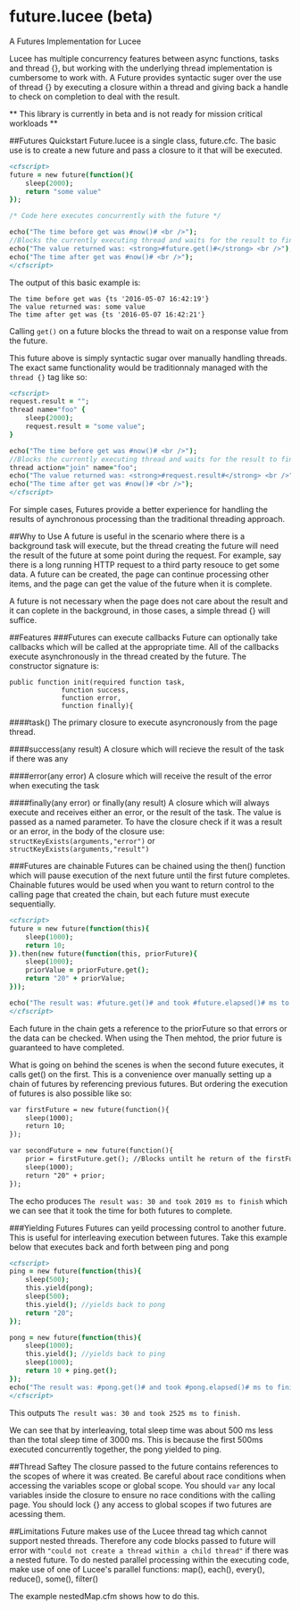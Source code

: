 # future.lucee (beta)
A Futures Implementation for Lucee

Lucee has multiple concurrency features between async functions, tasks and thread {}, but working with the underlying thread implementation is cumbersome to work with. A Future provides syntactic suger over the use of thread {} by executing a closure within a thread and giving back a handle to check on completion to deal with the result.

** This library is currently in beta and is not ready for mission critical workloads **

##Futures Quickstart
Future.lucee is a single class, future.cfc. The basic use is to create a new future and pass a closure to it that will be executed.

```coldfusion
<cfscript>
future = new future(function(){
	sleep(2000);
	return "some value"
});

/* Code here executes concurrently with the future */

echo("The time before get was #now()# <br />");
//Blocks the currently executing thread and waits for the result to finish
echo("The value returned was: <strong>#future.get()#</strong> <br />");
echo("The time after get was #now()# <br />");
</cfscript>
```

The output of this basic example is:

```
The time before get was {ts '2016-05-07 16:42:19'} 
The value returned was: some value 
The time after get was {ts '2016-05-07 16:42:21'} 
```

Calling `get()` on a future blocks the thread to wait on a response value from the future.


This future above is simply syntactic sugar over manually handling threads. The exact same functionality would be traditionnaly managed with the `thread {}` tag like so:

```coldfusion
<cfscript>
request.result = "";
thread name="foo" {
	sleep(2000);
	request.result = "some value";
}

echo("The time before get was #now()# <br />");
//Blocks the currently executing thread and waits for the result to finish
thread action="join" name="foo";
echo("The value returned was: <strong>#request.result#</strong> <br />");
echo("The time after get was #now()# <br />");
</cfscript>
```

For simple cases, Futures provide a better experience for handling the results of aynchronous processing than the traditional threading approach.

##Why to Use
A future is useful in the scenario where there is a background task will execute, but the thread creating the future will need the result of the future at some point during the request. For example, say there is a long running HTTP request to a third party resouce to get some data. A future can be created, the page can continue processing other items, and the page can get the value of the future when it is complete. 

A future is not necessary when the page does not care about the result and it can coplete in the background, in those cases, a simple thread {} will suffice.

##Features
###Futures can execute callbacks
Future can optionally take callbacks which will be called at the appropriate time. All of the callbacks execute asynchronously in the thread created by the future. The constructor signature is:
```
public function init(required function task, 
		     function success, 
		     function error, 
		     function finally){
```
####task()
The primary closure to execute asyncronously from the page thread. 

####success(any result)
A closure which will recieve the result of the task if there was any

####error(any error)
A closure which will receive the result of the error when executing the task

####finally(any error) or finally(any result)
A closure which will always execute and receives either an error, or the result of the task. The value is passed as a named parameter. To have the closure check if it was a result or an error, in the body of the closure use: `structKeyExists(arguments,"error")` or `structKeyExists(arguments,"result")`

###Futures are chainable
Futures can be chained using the then() function which will pause execution of the next future until the first future completes. Chainable futures would be used when you want to return control to the calling page that created the chain, but each future must execute sequentially.

```coldfusion
<cfscript>
future = new future(function(this){	
	sleep(1000);
	return 10;
}).then(new future(function(this, priorFuture){
	sleep(1000);
	priorValue = priorFuture.get();
	return "20" + priorValue;
}));

echo("The result was: #future.get()# and took #future.elapsed()# ms to finish");
</cfscript>
```

Each future in the chain gets a reference to the priorFuture so that errors or the data can be checked. When using the Then mehtod, the prior future is guaranteed to have completed.

What is going on behind the scenes is when the second future executes, it calls get() on the first. This is a convenience over manually setting up a chain of futures by referencing previous futures. But ordering the execution of futures is also possible like so:

```coldfusion
var firstFuture = new future(function(){
	sleep(1000);
	return 10;
});

var secondFuture = new future(function(){
	prior = firstFuture.get(); //Blocks untilt he return of the firstFuture	
	sleep(1000);
	return "20" + prior;
});
```

The echo produces `The result was: 30 and took 2019 ms to finish` which we can see that it took the time for both futures to complete.

###Yielding Futures
Futures can yeild processing control to another future. This is useful for interleaving execution between futures. Take this example below that executes back and forth between ping and pong

```coldfusion
<cfscript>
ping = new future(function(this){
	sleep(500);
	this.yield(pong);
	sleep(500);
	this.yield(); //yields back to pong
	return "20";
});

pong = new future(function(this){
	sleep(1000);
	this.yield(); //yields back to ping
	sleep(1000);	
	return 10 + ping.get();
});
echo("The result was: #pong.get()# and took #pong.elapsed()# ms to finish.");
</cfscript>
```

This outputs `The result was: 30 and took 2525 ms to finish.`

We can see that by interleaving, total sleep time was about 500 ms less than the total sleep time of 3000 ms. This is because the first 500ms executed concurrently together, the pong yielded to ping.

##Thread Saftey
The closure passed to the future contains references to the scopes of where it was created. Be careful about race conditions when accessing the variables scope or global scope. You should `var` any local variables inside the closure to ensure no race conditions with the calling page. You should lock {} any access to global scopes if two futures are acessing them.

##Limitations
Future makes use of the Lucee thread tag which cannot support nested threads. Therefore any code blocks passed to future will error with `"could not create a thread within a child thread"` if there was a nested future. To do nested parallel processing within the executing code, make use of one of Lucee's parallel functions: map(), each(), every(), reduce(), some(), filter()

The example nestedMap.cfm shows how to do this. 
